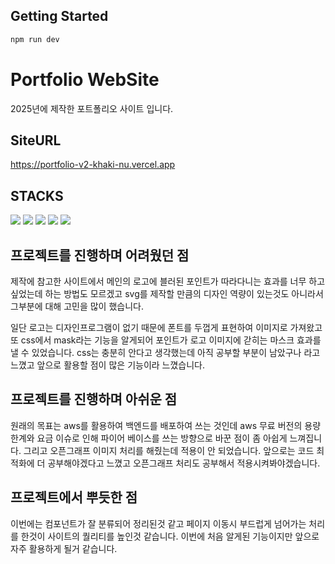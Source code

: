 ## Getting Started
```bash
npm run dev
```

# Portfolio WebSite
2025년에 제작한 포트폴리오 사이트 입니다.

## SiteURL
https://portfolio-v2-khaki-nu.vercel.app

## STACKS
<img src="https://img.shields.io/badge/nextjs-000000?style=for-the-badge&logo=nextdotjs&logoColor=white"> <img src="https://img.shields.io/badge/typescript-3178C6?style=for-the-badge&logo=typescript&logoColor=white"> <img src="https://img.shields.io/badge/tailwindcss-06B6D4?style=for-the-badge&logo=tailwindcss&logoColor=white"> <img src="https://img.shields.io/badge/firebase-DD2C00?style=for-the-badge&logo=firebase&logoColor=white"> <img src="https://img.shields.io/badge/axios-5A29E4?style=for-the-badge&logo=axios&logoColor=white">

## 프로젝트를 진행하며 어려웠던 점
제작에 참고한 사이트에서 메인의 로고에 블러된 포인트가 따라다니는 효과를 너무 하고싶었는데 하는 방법도 모르겠고 svg를 제작할 만큼의 디자인 역량이 있는것도 아니라서 그부분에 대해 고민을 많이 했습니다. 

일단 로고는 디자인프로그램이 없기 때문에 폰트를 두껍게 표현하여 이미지로 가져왔고 또 css에서 mask라는 기능을 알게되어 포인트가 로고 이미지에 갇히는 마스크 효과를 낼 수 있었습니다. css는 충분히 안다고 생각했는데 아직 공부할 부분이 남았구나 라고 느꼈고 앞으로 활용할 점이 많은 기능이라 느꼈습니다.

## 프로젝트를 진행하며 아쉬운 점
원래의 목표는 aws를 활용하여 백엔드를 배포하여 쓰는 것인데 aws 무료 버전의 용량 한계와 요금 이슈로 인해 파이어 베이스를 쓰는 방향으로 바꾼 점이 좀 아쉽게 느껴집니다. 그리고 오픈그래프 이미지 처리를 해줬는데 적용이 안 되었습니다. 앞으로는 코드 최적화에 더 공부해야겠다고 느꼈고 오픈그래프 처리도 공부해서 적용시켜봐야겠습니다.

## 프로젝트에서 뿌듯한 점
이번에는 컴포넌트가 잘 분류되어 정리된것 같고 페이지 이동시 부드럽게 넘어가는 처리를 한것이 사이트의 퀄리티를 높인것 같습니다. 이번에 처음 알게된 기능이지만 앞으로 자주 활용하게 될거 같습니다.
